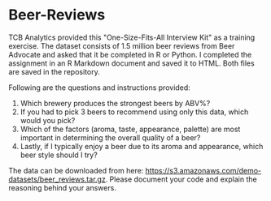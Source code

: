 # Beer-Reviews

TCB Analytics provided this "One-Size-Fits-All Interview Kit" as a training exercise. The dataset consists of 1.5 million 
beer reviews from Beer Advocate and asked that it be completed in R or Python. I completed the assignment in an R Markdown 
document and saved it to HTML. Both files are saved in the repository. 

Following are the questions and instructions 
provided: 

1.	Which brewery produces the strongest beers by ABV%?
2.	If you had to pick 3 beers to recommend using only this data, which would you pick?
3.	Which of the factors (aroma, taste, appearance, palette) are most important in determining the overall quality of a beer?
4.	Lastly, if I typically enjoy a beer due to its aroma and appearance, which beer style should I try?

The data can be downloaded from here: https://s3.amazonaws.com/demo-datasets/beer_reviews.tar.gz. Please document your code 
and explain the reasoning behind your answers.
